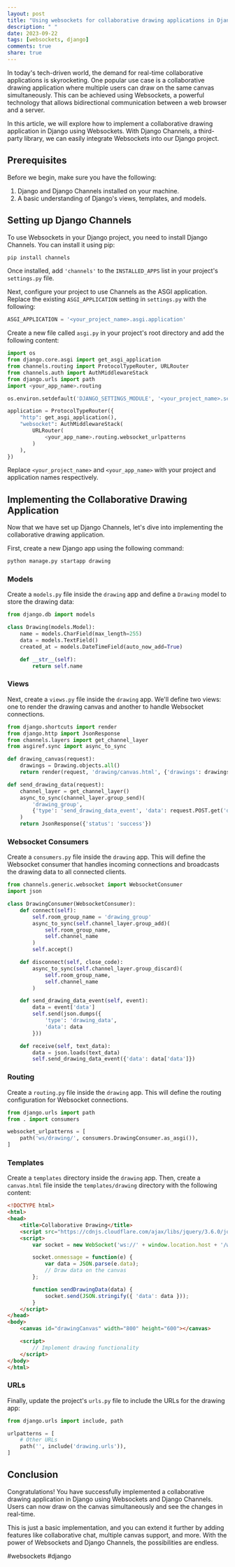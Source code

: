 ```yaml
---
layout: post
title: "Using websockets for collaborative drawing applications in Django"
description: " "
date: 2023-09-22
tags: [websockets, django]
comments: true
share: true
---
```


In today's tech-driven world, the demand for real-time collaborative applications is skyrocketing. One popular use case is a collaborative drawing application where multiple users can draw on the same canvas simultaneously. This can be achieved using Websockets, a powerful technology that allows bidirectional communication between a web browser and a server.

In this article, we will explore how to implement a collaborative drawing application in Django using Websockets. With Django Channels, a third-party library, we can easily integrate Websockets into our Django project.

## Prerequisites

Before we begin, make sure you have the following:

1. Django and Django Channels installed on your machine.
2. A basic understanding of Django's views, templates, and models.

## Setting up Django Channels

To use Websockets in your Django project, you need to install Django Channels. You can install it using pip:

```bash
pip install channels
```

Once installed, add `'channels'` to the `INSTALLED_APPS` list in your project's `settings.py` file.

Next, configure your project to use Channels as the ASGI application. Replace the existing `ASGI_APPLICATION` setting in `settings.py` with the following:

```python
ASGI_APPLICATION = '<your_project_name>.asgi.application'
```

Create a new file called `asgi.py` in your project's root directory and add the following content:

```python
import os
from django.core.asgi import get_asgi_application
from channels.routing import ProtocolTypeRouter, URLRouter
from channels.auth import AuthMiddlewareStack
from django.urls import path
import <your_app_name>.routing

os.environ.setdefault('DJANGO_SETTINGS_MODULE', '<your_project_name>.settings')

application = ProtocolTypeRouter({
    "http": get_asgi_application(),
    "websocket": AuthMiddlewareStack(
        URLRouter(
            <your_app_name>.routing.websocket_urlpatterns
        )
    ),
})
```

Replace `<your_project_name>` and `<your_app_name>` with your project and application names respectively.

## Implementing the Collaborative Drawing Application

Now that we have set up Django Channels, let's dive into implementing the collaborative drawing application.

First, create a new Django app using the following command:

```bash
python manage.py startapp drawing
```

### Models

Create a `models.py` file inside the `drawing` app and define a `Drawing` model to store the drawing data:

```python
from django.db import models

class Drawing(models.Model):
    name = models.CharField(max_length=255)
    data = models.TextField()
    created_at = models.DateTimeField(auto_now_add=True)

    def __str__(self):
        return self.name
```

### Views

Next, create a `views.py` file inside the `drawing` app. We'll define two views: one to render the drawing canvas and another to handle Websocket connections.

```python
from django.shortcuts import render
from django.http import JsonResponse
from channels.layers import get_channel_layer
from asgiref.sync import async_to_sync

def drawing_canvas(request):
    drawings = Drawing.objects.all()
    return render(request, 'drawing/canvas.html', {'drawings': drawings})

def send_drawing_data(request):
    channel_layer = get_channel_layer()
    async_to_sync(channel_layer.group_send)(
        'drawing_group',
        {'type': 'send_drawing_data_event', 'data': request.POST.get('data')}
    )
    return JsonResponse({'status': 'success'})
```

### Websocket Consumers

Create a `consumers.py` file inside the `drawing` app. This will define the Websocket consumer that handles incoming connections and broadcasts the drawing data to all connected clients.

```python
from channels.generic.websocket import WebsocketConsumer
import json

class DrawingConsumer(WebsocketConsumer):
    def connect(self):
        self.room_group_name = 'drawing_group'
        async_to_sync(self.channel_layer.group_add)(
            self.room_group_name,
            self.channel_name
        )
        self.accept()

    def disconnect(self, close_code):
        async_to_sync(self.channel_layer.group_discard)(
            self.room_group_name,
            self.channel_name
        )

    def send_drawing_data_event(self, event):
        data = event['data']
        self.send(json.dumps({
            'type': 'drawing_data',
            'data': data
        }))

    def receive(self, text_data):
        data = json.loads(text_data)
        self.send_drawing_data_event({'data': data['data']})
```

### Routing

Create a `routing.py` file inside the `drawing` app. This will define the routing configuration for Websocket connections.

```python
from django.urls import path
from . import consumers

websocket_urlpatterns = [
    path('ws/drawing/', consumers.DrawingConsumer.as_asgi()),
]
```

### Templates

Create a `templates` directory inside the `drawing` app. Then, create a `canvas.html` file inside the `templates/drawing` directory with the following content:

```html
<!DOCTYPE html>
<html>
<head>
    <title>Collaborative Drawing</title>
    <script src="https://cdnjs.cloudflare.com/ajax/libs/jquery/3.6.0/jquery.min.js"></script>
    <script>
        var socket = new WebSocket('ws://' + window.location.host + '/ws/drawing/');

        socket.onmessage = function(e) {
            var data = JSON.parse(e.data);
            // Draw data on the canvas
        };

        function sendDrawingData(data) {
            socket.send(JSON.stringify({ 'data': data }));
        }
    </script>
</head>
<body>
    <canvas id="drawingCanvas" width="800" height="600"></canvas>

    <script>
        // Implement drawing functionality
    </script>
</body>
</html>
```

### URLs

Finally, update the project's `urls.py` file to include the URLs for the drawing app:

```python
from django.urls import include, path

urlpatterns = [
    # Other URLs
    path('', include('drawing.urls')),
]
```

## Conclusion

Congratulations! You have successfully implemented a collaborative drawing application in Django using Websockets and Django Channels. Users can now draw on the canvas simultaneously and see the changes in real-time.

This is just a basic implementation, and you can extend it further by adding features like collaborative chat, multiple canvas support, and more. With the power of Websockets and Django Channels, the possibilities are endless.

#websockets #django